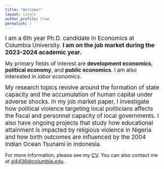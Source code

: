 ```yaml
---
title: "Welcome!"
layout: single
author_profile: true
permalink: /
---
```


<p><span style="font-size:14pt;">
I am a 6th year Ph.D. candidate in Economics at Columbia University. <b>I am on the job market during the 2023-2024 academic year.</b> </span></p>

<p><span style="font-size:13pt;">
My primary fields of interest are <b>development economics</b>, <b>political economy</b>, and <b>public economics</b>. I am also interested in <i>labor economics</i>. </span></p>

<p><span style="font-size:14pt;">
My research topics revolve around the formation of state capacity and the accumulation of human capital under adverse shocks. In my job market paper, I investigate how political violence targeting local politicians affects the fiscal and personnel capacity of local governments. I also have ongoing projects that study how educational attainment is impacted by religious violence in Nigeria and how birth outcomes are influenced by the 2004 Indian Ocean Tsunami in Indonesia.
    </span></p>

<p><span style="font-size:12pt;"> 
For more information, please see my <a href="https://seunghunlee918.github.io/cv/CV_shl_20230925.pdf">CV</a>. You can also contact me at <a href="mailto:sl4436@columbia.edu">sl4436@columbia.edu</a>.
</span></p>
